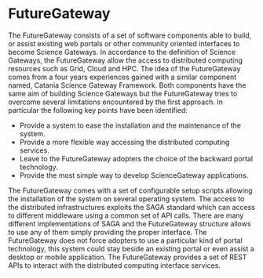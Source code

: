 # FutureGateway

The FutureGateway consists of a set of software components able to build, or assist existing web portals or other community oriented interfaces to become Science Gateways. In accordance to the definition of Science Gateways, the FutureGateway allow the access to distributed computing resources such as Grid, Cloud and HPC.
The idea of the FutureGateway comes from a four years experiences gained with a similar component named, Catania Science Gateway Framework. Both components have the same aim of building Science Gateways but the FutureGateway tries to overcome several limitations encountered by the first approach. In particular the following key points have been identified:
* Provide a system to ease the installation and the maintenance of the system.
* Provide a more flexible way accessing the distributed computing services.
* Leave to the FutureGateway adopters the choice of the backward portal technology.
* Provide the most simple way to develop ScienceGateway applications.


The FutureGateway comes with a set of configurable setup scripts allowing the installation of the system on several operating system. The access to the distributed infrastructures exploits the SAGA standard which can access to different middleware using a common set of API calls. There are many different implementations of SAGA and the FutureGateway structure allows to use any of them simply providing the proper interface.
The FutureGateway does not force adopters to use a particular kind of portal technology, this system could stay beside an existing portal or even assist a desktop or mobile application.
The FutureGateway provides a set of REST APIs to interact with the distributed computing interface services.


